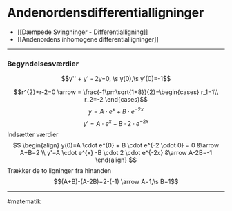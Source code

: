 # Andenordensdifferentialligninger
- [[Dæmpede Svingninger - Differentialligning]]
- [[Andenordens inhomogene differentialligninger]]

---

### Begyndelsesværdier
$$y'' + y' - 2y=0, \s y(0),\s y'(0)=-1$$

$$r^{2}+r-2=0 \arrow = \frac{-1\pm\sqrt{1+8}}{2}=\begin{cases} r_1=1\\ r_2=-2 \end{cases}$$
$$y=A \cdot e^{x}+B\cdot e^{-2x}$$
$$y'=A \cdot e^{x} -B \cdot 2 \cdot e^{-2x}$$
Indsætter værdier
$$
\begin{align}
	y(0)=A \cdot e^{0} + B \cdot e^{-2 \cdot 0} = 0 &\arrow A+B=2 \\
	y'=A \cdot e^{x} -B \cdot 2 \cdot e^{-2x} &\arrow A-2B=-1
\end{align}
$$
Trækker de to ligninger fra hinanden
$$(A+B)-(A-2B)=2-(-1) \arrow A=1,\s B=1$$

---
#matematik 
